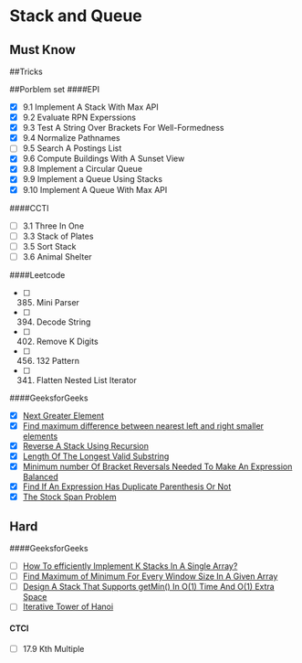 # Stack and Queue

## Must Know

##Tricks

##Porblem set
####EPI
- [x] 9.1 Implement A Stack With Max API
- [x] 9.2 Evaluate RPN Experssions
- [x] 9.3 Test A String Over Brackets For Well-Formedness
- [x] 9.4 Normalize Pathnames
- [ ] 9.5 Search A Postings List
- [x] 9.6 Compute Buildings With A Sunset View
- [x] 9.8 Implement a Circular Queue
- [x] 9.9 Implement a Queue Using Stacks
- [x] 9.10 Implement A Queue With Max API

####CCTI
- [ ] 3.1 Three In One
- [ ] 3.3 Stack of Plates
- [ ] 3.5 Sort Stack
- [ ] 3.6 Animal Shelter

####Leetcode
- [ ] 385. Mini Parser
- [ ] 394. Decode String
- [ ] 402. Remove K Digits
- [ ] 456. 132 Pattern
- [ ] 341. Flatten Nested List Iterator

####GeeksforGeeks
- [x] [Next Greater Element](http://www.geeksforgeeks.org/next-greater-element/)
- [x] [Find maximum difference between nearest left and right smaller elements](http://www.geeksforgeeks.org/find-maximum-difference-between-nearest-left-and-right-smaller-elements/)
- [x] [Reverse A Stack Using Recursion](http://www.geeksforgeeks.org/reverse-a-stack-using-recursion/)
- [x] [Length Of The Longest Valid Substring](http://www.geeksforgeeks.org/length-of-the-longest-valid-substring/)
- [x] [Minimum number Of Bracket Reversals Needed To Make An Expression Balanced](http://www.geeksforgeeks.org/minimum-number-of-bracket-reversals-needed-to-make-an-expression-balanced/)
- [x] [Find If An Expression Has Duplicate Parenthesis Or Not](http://www.geeksforgeeks.org/find-expression-duplicate-parenthesis-not/)
- [x] [The Stock Span Problem](http://www.geeksforgeeks.org/the-stock-span-problem/)

## Hard
####GeeksforGeeks
- [ ] [How To efficiently Implement K Stacks In A Single Array?](http://www.geeksforgeeks.org/efficiently-implement-k-stacks-single-array/)
- [ ] [Find Maximum of Minimum For Every Window Size In A Given Array](http://www.geeksforgeeks.org/find-the-maximum-of-minimums-for-every-window-size-in-a-given-array/)
- [ ] [Design A Stack That Supports getMin() In O(1) Time And O(1) Extra Space](http://www.geeksforgeeks.org/design-a-stack-that-supports-getmin-in-o1-time-and-o1-extra-space/)
- [ ] [Iterative Tower of Hanoi](http://www.geeksforgeeks.org/iterative-tower-of-hanoi/)

#### CTCI
- [ ] 17.9 Kth Multiple
